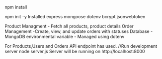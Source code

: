 npm install

npm init -y
Installed express mongoose dotenv bcrypt jsonwebtoken

Product Managment - Fetch all products, product details
Order Management -Create, view, and update orders with statuses
Database - MongoDB
environmental variable - Managed using dotenv 

For Products,Users and Orders API endpoint has used.
//Run development server
node server.js
Server will be running on http://localhost:8000

